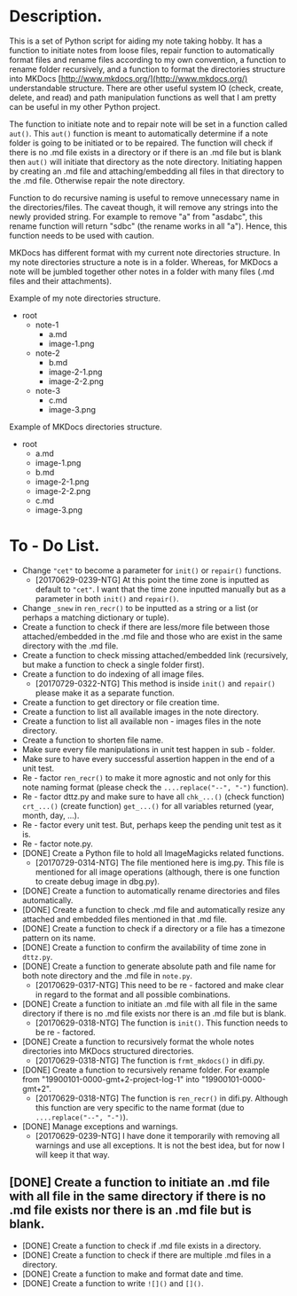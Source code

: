 # Description.
This is a set of Python script for aiding my note taking hobby. It has a function to initiate notes from loose files, repair function to automatically format files and rename files according to my own convention, a function to rename folder recursively, and a function to format the directories structure into MKDocs [http://www.mkdocs.org/](http://www.mkdocs.org/) understandable structure. There are other useful system IO (check, create, delete, and read) and path manipulation functions as well that I am pretty can be useful in my other Python project.

The function to initiate note and to repair note will be set in a function called `aut()`. This `aut()` function is meant to automatically determine if a note folder is going to be initiated or to be repaired. The function will check if there is no .md file exists in a directory or if there is an .md file but is blank then `aut()` will initiate that directory as the note directory. Initiating happen by creating an .md file and attaching/embedding all files in that directory to the .md file. Otherwise repair the note directory.

Function to do recursive naming is useful to remove unnecessary name in the directories/files. The caveat though, it will remove any strings into the newly provided string. For example to remove "a" from "asdabc", this rename function will return "sdbc" (the rename works in all "a"). Hence, this function needs to be used with caution.

MKDocs has different format with my current note directories structure. In my note directories structure a note is in a folder. Whereas, for MKDocs a note will be jumbled together other notes in a folder with many files (.md files and their attachments).

Example of my note directories structure.

* root
    * note-1
        * a.md
        * image-1.png
    * note-2
        * b.md
        * image-2-1.png
        * image-2-2.png
    * note-3
        * c.md
        * image-3.png

Example of MKDocs directories structure.

* root
    * a.md
    * image-1.png
    * b.md
    * image-2-1.png
    * image-2-2.png
    * c.md
    * image-3.png

# To - Do List.
* Change `"cet"` to become a parameter for `init()` or `repair()` functions.
    * [20170629-0239-NTG] At this point the time zone is inputted as default to `"cet"`. I want that the time zone inputted manually but as a parameter in both `init()` and `repair()`.
* Change `_snew` in `ren_recr()` to be inputted as a string or a list (or perhaps a matching dictionary or tuple).
* Create a function to check if there are less/more file between those attached/embedded in the .md file and those who are exist in the same directory with the .md file.
* Create a function to check missing attached/embedded link (recursively, but make a function to check a single folder first).
* Create a function to do indexing of all image files.
    * [20170729-0322-NTG] This method is inside `init()` and `repair()` please make it as a separate function.
* Create a function to get directory or file creation time.
* Create a function to list all available images in the note directory.
* Create a function to list all available non - images files in the note directory.
* Create a function to shorten file name.
* Make sure every file manipulations in unit test happen in sub - folder.
* Make sure to have every successful assertion happen in the end of a unit test.
* Re - factor `ren_recr()` to make it more agnostic and not only for this note naming format (please check the `....replace("--", "-")` function).
* Re - factor dttz.py and make sure to have all `chk_...()` (check function) `crt_...()` (create function) `get_...()` for all variables returned (year, month, day, ...).
* Re - factor every unit test. But, perhaps keep the pending unit test as it is.
* Re - factor note.py.
* [DONE] Create a Python file to hold all ImageMagicks related functions.
    * [20170729-0314-NTG] The file mentioned here is img.py. This file is mentioned for all image operations (although, there is one function to create debug image in dbg.py).
* [DONE] Create a function to automatically rename directories and files automatically.
* [DONE] Create a function to check .md file and automatically resize any attached and embedded files mentioned in that .md file.
* [DONE] Create a function to check if a directory or a file has a timezone pattern on its name.
* [DONE] Create a function to confirm the availability of time zone in `dttz.py`.
* [DONE] Create a function to generate absolute path and file name for both note directory and the .md file in `note.py`.
    * [20170629-0317-NTG] This need to be re - factored and make clear in regard to the format and all possible combinations.
* [DONE] Create a function to initiate an .md file with all file in the same directory if there is no .md file exists nor there is an .md file but is blank.
    * [20170629-0318-NTG] The function is `init()`. This function needs to be re - factored.
* [DONE] Create a function to recursively format the whole notes directories into MKDocs structured directories.
    * [20170629-0318-NTG] The function is `frmt_mkdocs()` in difi.py.
* [DONE] Create a function to recursively rename folder. For example from "19900101-0000-gmt+2-project-log-1" into "19900101-0000-gmt+2".
    * [20170629-0318-NTG] The function is `ren_recr()` in difi.py. Although this function are very specific to the name format (due to `....replace("--", "-")`).
* [DONE] Manage exceptions and warnings.
    * [20170629-0239-NTG] I have done it temporarily with removing all warnings and use all exceptions. It is not the best idea, but for now I will keep it that way.

## [DONE] Create a function to initiate an .md file with all file in the same directory if there is no .md file exists nor there is an .md file but is blank.
* [DONE] Create a function to check if .md file exists in a directory.
* [DONE] Create a function to check if there are multiple .md files in a directory.
* [DONE] Create a function to make and format date and time.
* [DONE] Create a function to write `![]()` and `[]()`.